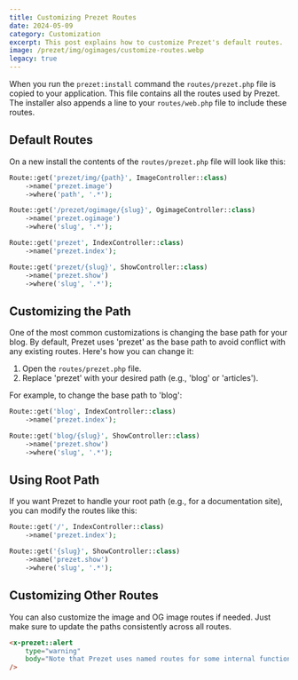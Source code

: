 ```yaml
---
title: Customizing Prezet Routes
date: 2024-05-09
category: Customization
excerpt: This post explains how to customize Prezet's default routes.
image: /prezet/img/ogimages/customize-routes.webp
legacy: true
---
```


When you run the `prezet:install` command the `routes/prezet.php` file is copied to your application. This file contains all the routes used by Prezet. The installer also appends a line to your `routes/web.php` file to include these routes.

## Default Routes

On a new install the contents of the `routes/prezet.php` file will look like this:

```php
Route::get('prezet/img/{path}', ImageController::class)
    ->name('prezet.image')
    ->where('path', '.*');

Route::get('/prezet/ogimage/{slug}', OgimageController::class)
    ->name('prezet.ogimage')
    ->where('slug', '.*');

Route::get('prezet', IndexController::class)
    ->name('prezet.index');

Route::get('prezet/{slug}', ShowController::class)
    ->name('prezet.show')
    ->where('slug', '.*');
```

## Customizing the Path

One of the most common customizations is changing the base path for your blog. By default, Prezet uses 'prezet' as the base path to avoid conflict with any existing routes. Here's how you can change it:

1. Open the `routes/prezet.php` file.
2. Replace 'prezet' with your desired path (e.g., 'blog' or 'articles').

For example, to change the base path to 'blog':

```php
Route::get('blog', IndexController::class)
    ->name('prezet.index');

Route::get('blog/{slug}', ShowController::class)
    ->name('prezet.show')
    ->where('slug', '.*');
```

## Using Root Path

If you want Prezet to handle your root path (e.g., for a documentation site), you can modify the routes like this:

```php
Route::get('/', IndexController::class)
    ->name('prezet.index');

Route::get('{slug}', ShowController::class)
    ->name('prezet.show')
    ->where('slug', '.*');
```

## Customizing Other Routes

You can also customize the image and OG image routes if needed. Just make sure to update the paths consistently across all routes.

```html +parse
<x-prezet::alert
    type="warning"
    body="Note that Prezet uses named routes for some internal functionality so be sure to leave the route names unchanged."
/>
```
